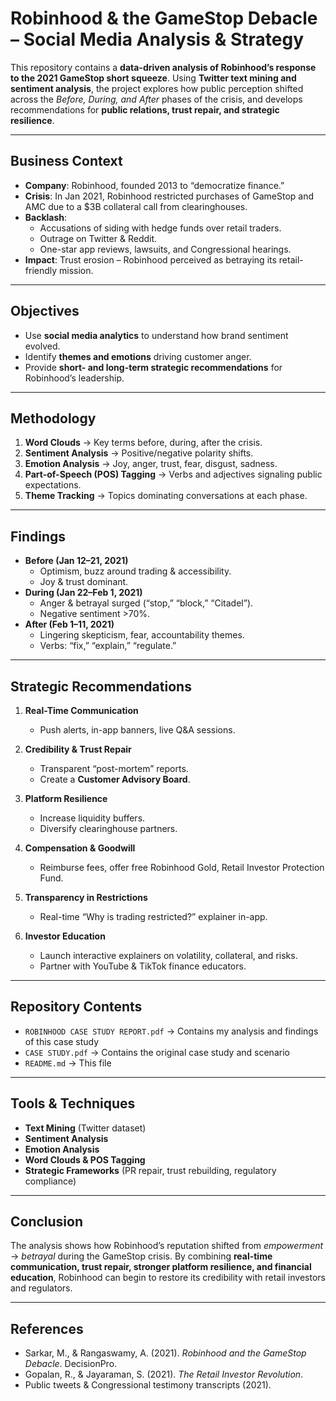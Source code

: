 # Robinhood & the GameStop Debacle – Social Media Analysis & Strategy

This repository contains a **data-driven analysis of Robinhood’s response to the 2021 GameStop short squeeze**. Using **Twitter text mining and sentiment analysis**, the project explores how public perception shifted across the *Before, During, and After* phases of the crisis, and develops recommendations for **public relations, trust repair, and strategic resilience**.

---

##  Business Context
- **Company**: Robinhood, founded 2013 to “democratize finance.”  
- **Crisis**: In Jan 2021, Robinhood restricted purchases of GameStop and AMC due to a $3B collateral call from clearinghouses.  
- **Backlash**:  
  - Accusations of siding with hedge funds over retail traders.  
  - Outrage on Twitter & Reddit.  
  - One-star app reviews, lawsuits, and Congressional hearings.  
- **Impact**: Trust erosion – Robinhood perceived as betraying its retail-friendly mission.

---

##  Objectives
- Use **social media analytics** to understand how brand sentiment evolved.  
- Identify **themes and emotions** driving customer anger.  
- Provide **short- and long-term strategic recommendations** for Robinhood’s leadership.  

---

##  Methodology
1. **Word Clouds** → Key terms before, during, after the crisis.  
2. **Sentiment Analysis** → Positive/negative polarity shifts.  
3. **Emotion Analysis** → Joy, anger, trust, fear, disgust, sadness.  
4. **Part-of-Speech (POS) Tagging** → Verbs and adjectives signaling public expectations.  
5. **Theme Tracking** → Topics dominating conversations at each phase.  

---

##  Findings
- **Before (Jan 12–21, 2021)**  
  - Optimism, buzz around trading & accessibility.  
  - Joy & trust dominant.  
- **During (Jan 22–Feb 1, 2021)**  
  - Anger & betrayal surged (“stop,” “block,” “Citadel”).  
  - Negative sentiment >70%.  
- **After (Feb 1–11, 2021)**  
  - Lingering skepticism, fear, accountability themes.  
  - Verbs: “fix,” “explain,” “regulate.”  

---

##  Strategic Recommendations
1. **Real-Time Communication**  
   - Push alerts, in-app banners, live Q&A sessions.  

2. **Credibility & Trust Repair**  
   - Transparent “post-mortem” reports.  
   - Create a **Customer Advisory Board**.  

3. **Platform Resilience**  
   - Increase liquidity buffers.  
   - Diversify clearinghouse partners.  

4. **Compensation & Goodwill**  
   - Reimburse fees, offer free Robinhood Gold, Retail Investor Protection Fund.  

5. **Transparency in Restrictions**  
   - Real-time “Why is trading restricted?” explainer in-app.  

6. **Investor Education**  
   - Launch interactive explainers on volatility, collateral, and risks.  
   - Partner with YouTube & TikTok finance educators.  

---

##  Repository Contents
- `ROBINHOOD CASE STUDY REPORT.pdf` → Contains my analysis and findings of this case study  
- `CASE STUDY.pdf` → Contains the original case study and scenario 
- `README.md` → This file    

---

##  Tools & Techniques
- **Text Mining** (Twitter dataset)  
- **Sentiment Analysis**  
- **Emotion Analysis**  
- **Word Clouds & POS Tagging**  
- **Strategic Frameworks** (PR repair, trust rebuilding, regulatory compliance)  

---

##  Conclusion
The analysis shows how Robinhood’s reputation shifted from *empowerment* → *betrayal* during the GameStop crisis. By combining **real-time communication, trust repair, stronger platform resilience, and financial education**, Robinhood can begin to restore its credibility with retail investors and regulators.  

---

##  References
- Sarkar, M., & Rangaswamy, A. (2021). *Robinhood and the GameStop Debacle*. DecisionPro.  
- Gopalan, R., & Jayaraman, S. (2021). *The Retail Investor Revolution*.  
- Public tweets & Congressional testimony transcripts (2021).  
